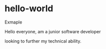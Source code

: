 # hello-world
Exmaple

Hello everyone, am a junior software developer

looking to further my technical ability.
